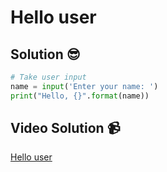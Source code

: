 # Hello user

## Solution 😎

```python
# Take user input
name = input('Enter your name: ')
print("Hello, {}".format(name))
```

## Video Solution 📹

[Hello user](https://drive.google.com/file/d/1T2EAzPdSn5AEMM0dw7JneZKja1Jz0a6t/view?usp=share_link)
